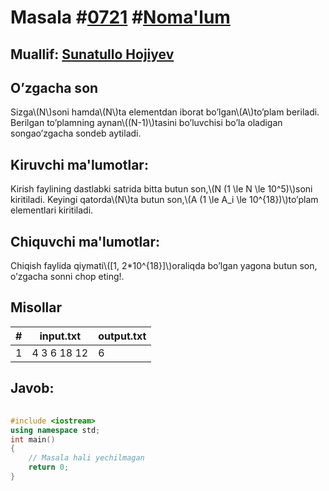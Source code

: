 
<h1>Masala #<a href="https://robocontest.uz/tasks/0721">0721</a> #<a href="https://robocontest.uz/tasks?category=1">Noma'lum</a></h1>
<h2> Muallif: <a href="https://robocontest.uz/profile/sunnat">Sunatullo Hojiyev</a></h2>
<h2>O’zgacha son</h2>
<p>Sizga\(N\)soni hamda\(N\)ta elementdan iborat bo’lgan\(A\)to’plam beriladi. Berilgan to’plamning aynan\((N-1)\)tasini bo’luvchisi bo’la oladigan songao’zgacha sondeb aytiladi.</p>
<h2>Kiruvchi ma'lumotlar:</h2>
<p>Kirish faylining dastlabki satrida bitta butun son,\(N (1 \le N \le 10^5)\)soni kiritiladi. Keyingi qatorda\(N\)ta butun son,\(A (1 \le A_i \le 10^{18})\)to’plam elementlari kiritiladi.</p>
<h2>Chiquvchi ma'lumotlar:</h2>
<p>Chiqish faylida qiymati\([1, 2*10^{18}]\)oraliqda bo’lgan yagona butun son, o’zgacha sonni chop eting!.</p>
<h2>Misollar</h2>
<table>
    <thead>
        <tr>
            <th>#</th>
            <th>input.txt</th>
            <th>output.txt</th>
        </tr>
    </thead>
    <tbody>
            <tr>
                <td>1</td>
                <td>4
3 6 18 12</td>
                <td>6</td>
            </tr>
    </tbody>
    </table>
    
<h2>Javob:</h2>

######
```cpp
#include <iostream>
using namespace std;
int main()
{
    // Masala hali yechilmagan
    return 0;
}
```
